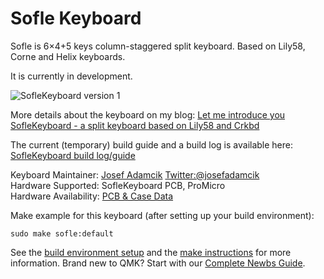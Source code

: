 # Sofle Keyboard

Sofle is 6×4+5 keys column-staggered split keyboard. Based on Lily58, Corne and Helix keyboards.

It is currently in development.

![SofleKeyboard version 1](https://raw.githubusercontent.com/josefadamcik/SofleKeyboard/master/Images/IMG_20200126_114622.jpg)

More details about the keyboard on my blog: [Let me introduce you SofleKeyboard - a split keyboard based on Lily58 and Crkbd](https://josef-adamcik.cz/electronics/let-me-introduce-you-sofle-keyboard-split-keyboard-based-on-lily58.html)

The current (temporary) build guide and a build log is available here: [SofleKeyboard build log/guide](https://josef-adamcik.cz/electronics/soflekeyboard-build-log-and-build-guide.html)

Keyboard Maintainer: [Josef Adamcik](https://josef-adamcik.cz) [Twitter:@josefadamcik](https://twitter.com/josefadamcik)  
Hardware Supported: SofleKeyboard PCB, ProMicro  
Hardware Availability: [PCB & Case Data](https://github.com/josefadamcik/SofleKeyboard)

Make example for this keyboard (after setting up your build environment):

    sudo make sofle:default

See the [build environment setup](https://docs.qmk.fm/#/getting_started_build_tools) and the [make instructions](https://docs.qmk.fm/#/getting_started_make_guide) for more information. Brand new to QMK? Start with our [Complete Newbs Guide](https://docs.qmk.fm/#/newbs).
